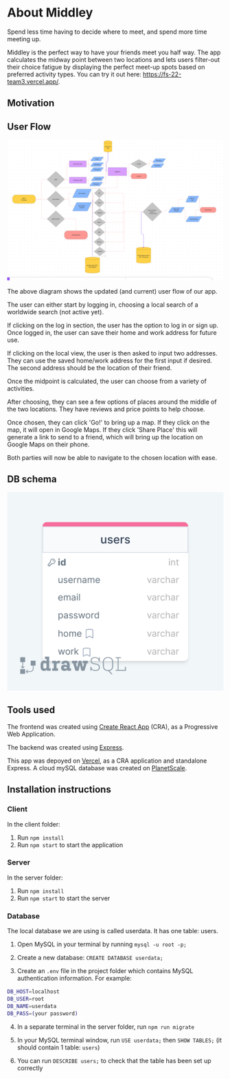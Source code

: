 # About Middley

Spend less time having to decide where to meet, and spend more time meeting up.

Middley is the perfect way to have your friends meet you half way.  The app calculates the midway point between two locations and lets users filter-out their choice fatigue by displaying the perfect meet-up spots based on preferred activity types. You can try it out here:  https://fs-22-team3.vercel.app/.

## Motivation

## User Flow

![User Flow Diagram](userFlow.png)

The above diagram shows the updated (and current) user flow of our app. 

The user can either start by logging in, choosing a local search of a worldwide search (not active yet).

If clicking on the log in section, the user has the option to log in or sign up. Once logged in, the user can save their home and work address for future use.

If clicking on the local view, the user is then asked to input two addresses. They can use the saved home/work address for the first input if desired. The second address should be the location of their friend.

Once the midpoint is calculated, the user can choose from a variety of activities. 

After choosing, they can see a few options of places around the middle of the two locations. They have reviews and price points to help choose.

Once chosen, they can click 'Go!' to bring up a map. If they click on the map, it will open in Google Maps. If they click 'Share Place' this will generate a link to send to a friend, which will bring up the location on Google Maps on their phone. 

Both parties will now be able to navigate to the chosen location with ease. 

## DB schema

![DB schema as seen on DrawSQL](client/src/common/assets/Userdata_drawSQL.png)

## Tools used

The frontend was created using [Create React App](https://create-react-app.dev/docs/making-a-progressive-web-app/) (CRA), as a Progressive Web Application.

The backend was created using [Express](http://expressjs.com/).

This app was depoyed on [Vercel](https://vercel.com/docs), as a CRA application and standalone Express. A cloud mySQL database was created on [PlanetScale](https://planetscale.com/).

## Installation instructions

### Client

In the client folder:

1. Run `npm install`
2. Run `npm start` to start the application

### Server

In the server folder:

1. Run `npm install`
2. Run `npm start` to start the server

### Database

The local database we are using is called userdata. It has one table: users.

1. Open MySQL in your terminal by running `mysql -u root -p;`

2. Create a new database: `CREATE DATABASE userdata;`

3. Create an `.env` file in the project folder which contains MySQL authentication information. For example:

```bash
DB_HOST=localhost
DB_USER=root
DB_NAME=userdata
DB_PASS=(your password)
```

4. In a separate terminal in the server folder, run `npm run migrate`

5. In your MySQL terminal window, run `USE userdata;` then `SHOW TABLES;` (it should contain 1 table: `users`)

6. You can run `DESCRIBE users;` to check that the table has been set up correctly



